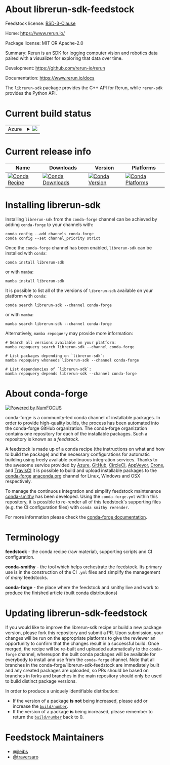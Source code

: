 About librerun-sdk-feedstock
============================

Feedstock license: [BSD-3-Clause](https://github.com/conda-forge/librerun-sdk-feedstock/blob/main/LICENSE.txt)

Home: https://www.rerun.io/

Package license: MIT OR Apache-2.0

Summary: Rerun is an SDK for logging computer vision and robotics data paired with a visualizer for exploring that data over time.

Development: https://github.com/rerun-io/rerun

Documentation: https://www.rerun.io/docs

The `librerun-sdk` package provides the C++ API for Rerun, while `rerun-sdk` provides the Python API.


Current build status
====================


<table>
    
  <tr>
    <td>Azure</td>
    <td>
      <details>
        <summary>
          <a href="https://dev.azure.com/conda-forge/feedstock-builds/_build/latest?definitionId=21888&branchName=main">
            <img src="https://dev.azure.com/conda-forge/feedstock-builds/_apis/build/status/librerun-sdk-feedstock?branchName=main">
          </a>
        </summary>
        <table>
          <thead><tr><th>Variant</th><th>Status</th></tr></thead>
          <tbody><tr>
              <td>linux_64_libarrow12</td>
              <td>
                <a href="https://dev.azure.com/conda-forge/feedstock-builds/_build/latest?definitionId=21888&branchName=main">
                  <img src="https://dev.azure.com/conda-forge/feedstock-builds/_apis/build/status/librerun-sdk-feedstock?branchName=main&jobName=linux&configuration=linux%20linux_64_libarrow12" alt="variant">
                </a>
              </td>
            </tr><tr>
              <td>linux_64_libarrow13</td>
              <td>
                <a href="https://dev.azure.com/conda-forge/feedstock-builds/_build/latest?definitionId=21888&branchName=main">
                  <img src="https://dev.azure.com/conda-forge/feedstock-builds/_apis/build/status/librerun-sdk-feedstock?branchName=main&jobName=linux&configuration=linux%20linux_64_libarrow13" alt="variant">
                </a>
              </td>
            </tr><tr>
              <td>linux_64_libarrow14</td>
              <td>
                <a href="https://dev.azure.com/conda-forge/feedstock-builds/_build/latest?definitionId=21888&branchName=main">
                  <img src="https://dev.azure.com/conda-forge/feedstock-builds/_apis/build/status/librerun-sdk-feedstock?branchName=main&jobName=linux&configuration=linux%20linux_64_libarrow14" alt="variant">
                </a>
              </td>
            </tr><tr>
              <td>linux_64_libarrow15</td>
              <td>
                <a href="https://dev.azure.com/conda-forge/feedstock-builds/_build/latest?definitionId=21888&branchName=main">
                  <img src="https://dev.azure.com/conda-forge/feedstock-builds/_apis/build/status/librerun-sdk-feedstock?branchName=main&jobName=linux&configuration=linux%20linux_64_libarrow15" alt="variant">
                </a>
              </td>
            </tr><tr>
              <td>linux_aarch64_libarrow12</td>
              <td>
                <a href="https://dev.azure.com/conda-forge/feedstock-builds/_build/latest?definitionId=21888&branchName=main">
                  <img src="https://dev.azure.com/conda-forge/feedstock-builds/_apis/build/status/librerun-sdk-feedstock?branchName=main&jobName=linux&configuration=linux%20linux_aarch64_libarrow12" alt="variant">
                </a>
              </td>
            </tr><tr>
              <td>linux_aarch64_libarrow13</td>
              <td>
                <a href="https://dev.azure.com/conda-forge/feedstock-builds/_build/latest?definitionId=21888&branchName=main">
                  <img src="https://dev.azure.com/conda-forge/feedstock-builds/_apis/build/status/librerun-sdk-feedstock?branchName=main&jobName=linux&configuration=linux%20linux_aarch64_libarrow13" alt="variant">
                </a>
              </td>
            </tr><tr>
              <td>linux_aarch64_libarrow14</td>
              <td>
                <a href="https://dev.azure.com/conda-forge/feedstock-builds/_build/latest?definitionId=21888&branchName=main">
                  <img src="https://dev.azure.com/conda-forge/feedstock-builds/_apis/build/status/librerun-sdk-feedstock?branchName=main&jobName=linux&configuration=linux%20linux_aarch64_libarrow14" alt="variant">
                </a>
              </td>
            </tr><tr>
              <td>linux_aarch64_libarrow15</td>
              <td>
                <a href="https://dev.azure.com/conda-forge/feedstock-builds/_build/latest?definitionId=21888&branchName=main">
                  <img src="https://dev.azure.com/conda-forge/feedstock-builds/_apis/build/status/librerun-sdk-feedstock?branchName=main&jobName=linux&configuration=linux%20linux_aarch64_libarrow15" alt="variant">
                </a>
              </td>
            </tr><tr>
              <td>linux_ppc64le_libarrow12</td>
              <td>
                <a href="https://dev.azure.com/conda-forge/feedstock-builds/_build/latest?definitionId=21888&branchName=main">
                  <img src="https://dev.azure.com/conda-forge/feedstock-builds/_apis/build/status/librerun-sdk-feedstock?branchName=main&jobName=linux&configuration=linux%20linux_ppc64le_libarrow12" alt="variant">
                </a>
              </td>
            </tr><tr>
              <td>linux_ppc64le_libarrow13</td>
              <td>
                <a href="https://dev.azure.com/conda-forge/feedstock-builds/_build/latest?definitionId=21888&branchName=main">
                  <img src="https://dev.azure.com/conda-forge/feedstock-builds/_apis/build/status/librerun-sdk-feedstock?branchName=main&jobName=linux&configuration=linux%20linux_ppc64le_libarrow13" alt="variant">
                </a>
              </td>
            </tr><tr>
              <td>linux_ppc64le_libarrow14</td>
              <td>
                <a href="https://dev.azure.com/conda-forge/feedstock-builds/_build/latest?definitionId=21888&branchName=main">
                  <img src="https://dev.azure.com/conda-forge/feedstock-builds/_apis/build/status/librerun-sdk-feedstock?branchName=main&jobName=linux&configuration=linux%20linux_ppc64le_libarrow14" alt="variant">
                </a>
              </td>
            </tr><tr>
              <td>linux_ppc64le_libarrow15</td>
              <td>
                <a href="https://dev.azure.com/conda-forge/feedstock-builds/_build/latest?definitionId=21888&branchName=main">
                  <img src="https://dev.azure.com/conda-forge/feedstock-builds/_apis/build/status/librerun-sdk-feedstock?branchName=main&jobName=linux&configuration=linux%20linux_ppc64le_libarrow15" alt="variant">
                </a>
              </td>
            </tr><tr>
              <td>osx_64_libarrow12</td>
              <td>
                <a href="https://dev.azure.com/conda-forge/feedstock-builds/_build/latest?definitionId=21888&branchName=main">
                  <img src="https://dev.azure.com/conda-forge/feedstock-builds/_apis/build/status/librerun-sdk-feedstock?branchName=main&jobName=osx&configuration=osx%20osx_64_libarrow12" alt="variant">
                </a>
              </td>
            </tr><tr>
              <td>osx_64_libarrow13</td>
              <td>
                <a href="https://dev.azure.com/conda-forge/feedstock-builds/_build/latest?definitionId=21888&branchName=main">
                  <img src="https://dev.azure.com/conda-forge/feedstock-builds/_apis/build/status/librerun-sdk-feedstock?branchName=main&jobName=osx&configuration=osx%20osx_64_libarrow13" alt="variant">
                </a>
              </td>
            </tr><tr>
              <td>osx_64_libarrow14</td>
              <td>
                <a href="https://dev.azure.com/conda-forge/feedstock-builds/_build/latest?definitionId=21888&branchName=main">
                  <img src="https://dev.azure.com/conda-forge/feedstock-builds/_apis/build/status/librerun-sdk-feedstock?branchName=main&jobName=osx&configuration=osx%20osx_64_libarrow14" alt="variant">
                </a>
              </td>
            </tr><tr>
              <td>osx_64_libarrow15</td>
              <td>
                <a href="https://dev.azure.com/conda-forge/feedstock-builds/_build/latest?definitionId=21888&branchName=main">
                  <img src="https://dev.azure.com/conda-forge/feedstock-builds/_apis/build/status/librerun-sdk-feedstock?branchName=main&jobName=osx&configuration=osx%20osx_64_libarrow15" alt="variant">
                </a>
              </td>
            </tr><tr>
              <td>osx_arm64_libarrow12</td>
              <td>
                <a href="https://dev.azure.com/conda-forge/feedstock-builds/_build/latest?definitionId=21888&branchName=main">
                  <img src="https://dev.azure.com/conda-forge/feedstock-builds/_apis/build/status/librerun-sdk-feedstock?branchName=main&jobName=osx&configuration=osx%20osx_arm64_libarrow12" alt="variant">
                </a>
              </td>
            </tr><tr>
              <td>osx_arm64_libarrow13</td>
              <td>
                <a href="https://dev.azure.com/conda-forge/feedstock-builds/_build/latest?definitionId=21888&branchName=main">
                  <img src="https://dev.azure.com/conda-forge/feedstock-builds/_apis/build/status/librerun-sdk-feedstock?branchName=main&jobName=osx&configuration=osx%20osx_arm64_libarrow13" alt="variant">
                </a>
              </td>
            </tr><tr>
              <td>osx_arm64_libarrow14</td>
              <td>
                <a href="https://dev.azure.com/conda-forge/feedstock-builds/_build/latest?definitionId=21888&branchName=main">
                  <img src="https://dev.azure.com/conda-forge/feedstock-builds/_apis/build/status/librerun-sdk-feedstock?branchName=main&jobName=osx&configuration=osx%20osx_arm64_libarrow14" alt="variant">
                </a>
              </td>
            </tr><tr>
              <td>osx_arm64_libarrow15</td>
              <td>
                <a href="https://dev.azure.com/conda-forge/feedstock-builds/_build/latest?definitionId=21888&branchName=main">
                  <img src="https://dev.azure.com/conda-forge/feedstock-builds/_apis/build/status/librerun-sdk-feedstock?branchName=main&jobName=osx&configuration=osx%20osx_arm64_libarrow15" alt="variant">
                </a>
              </td>
            </tr>
          </tbody>
        </table>
      </details>
    </td>
  </tr>
</table>

Current release info
====================

| Name | Downloads | Version | Platforms |
| --- | --- | --- | --- |
| [![Conda Recipe](https://img.shields.io/badge/recipe-librerun--sdk-green.svg)](https://anaconda.org/conda-forge/librerun-sdk) | [![Conda Downloads](https://img.shields.io/conda/dn/conda-forge/librerun-sdk.svg)](https://anaconda.org/conda-forge/librerun-sdk) | [![Conda Version](https://img.shields.io/conda/vn/conda-forge/librerun-sdk.svg)](https://anaconda.org/conda-forge/librerun-sdk) | [![Conda Platforms](https://img.shields.io/conda/pn/conda-forge/librerun-sdk.svg)](https://anaconda.org/conda-forge/librerun-sdk) |

Installing librerun-sdk
=======================

Installing `librerun-sdk` from the `conda-forge` channel can be achieved by adding `conda-forge` to your channels with:

```
conda config --add channels conda-forge
conda config --set channel_priority strict
```

Once the `conda-forge` channel has been enabled, `librerun-sdk` can be installed with `conda`:

```
conda install librerun-sdk
```

or with `mamba`:

```
mamba install librerun-sdk
```

It is possible to list all of the versions of `librerun-sdk` available on your platform with `conda`:

```
conda search librerun-sdk --channel conda-forge
```

or with `mamba`:

```
mamba search librerun-sdk --channel conda-forge
```

Alternatively, `mamba repoquery` may provide more information:

```
# Search all versions available on your platform:
mamba repoquery search librerun-sdk --channel conda-forge

# List packages depending on `librerun-sdk`:
mamba repoquery whoneeds librerun-sdk --channel conda-forge

# List dependencies of `librerun-sdk`:
mamba repoquery depends librerun-sdk --channel conda-forge
```


About conda-forge
=================

[![Powered by
NumFOCUS](https://img.shields.io/badge/powered%20by-NumFOCUS-orange.svg?style=flat&colorA=E1523D&colorB=007D8A)](https://numfocus.org)

conda-forge is a community-led conda channel of installable packages.
In order to provide high-quality builds, the process has been automated into the
conda-forge GitHub organization. The conda-forge organization contains one repository
for each of the installable packages. Such a repository is known as a *feedstock*.

A feedstock is made up of a conda recipe (the instructions on what and how to build
the package) and the necessary configurations for automatic building using freely
available continuous integration services. Thanks to the awesome service provided by
[Azure](https://azure.microsoft.com/en-us/services/devops/), [GitHub](https://github.com/),
[CircleCI](https://circleci.com/), [AppVeyor](https://www.appveyor.com/),
[Drone](https://cloud.drone.io/welcome), and [TravisCI](https://travis-ci.com/)
it is possible to build and upload installable packages to the
[conda-forge](https://anaconda.org/conda-forge) [anaconda.org](https://anaconda.org/)
channel for Linux, Windows and OSX respectively.

To manage the continuous integration and simplify feedstock maintenance
[conda-smithy](https://github.com/conda-forge/conda-smithy) has been developed.
Using the ``conda-forge.yml`` within this repository, it is possible to re-render all of
this feedstock's supporting files (e.g. the CI configuration files) with ``conda smithy rerender``.

For more information please check the [conda-forge documentation](https://conda-forge.org/docs/).

Terminology
===========

**feedstock** - the conda recipe (raw material), supporting scripts and CI configuration.

**conda-smithy** - the tool which helps orchestrate the feedstock.
                   Its primary use is in the construction of the CI ``.yml`` files
                   and simplify the management of *many* feedstocks.

**conda-forge** - the place where the feedstock and smithy live and work to
                  produce the finished article (built conda distributions)


Updating librerun-sdk-feedstock
===============================

If you would like to improve the librerun-sdk recipe or build a new
package version, please fork this repository and submit a PR. Upon submission,
your changes will be run on the appropriate platforms to give the reviewer an
opportunity to confirm that the changes result in a successful build. Once
merged, the recipe will be re-built and uploaded automatically to the
`conda-forge` channel, whereupon the built conda packages will be available for
everybody to install and use from the `conda-forge` channel.
Note that all branches in the conda-forge/librerun-sdk-feedstock are
immediately built and any created packages are uploaded, so PRs should be based
on branches in forks and branches in the main repository should only be used to
build distinct package versions.

In order to produce a uniquely identifiable distribution:
 * If the version of a package **is not** being increased, please add or increase
   the [``build/number``](https://docs.conda.io/projects/conda-build/en/latest/resources/define-metadata.html#build-number-and-string).
 * If the version of a package **is** being increased, please remember to return
   the [``build/number``](https://docs.conda.io/projects/conda-build/en/latest/resources/define-metadata.html#build-number-and-string)
   back to 0.

Feedstock Maintainers
=====================

* [@jleibs](https://github.com/jleibs/)
* [@traversaro](https://github.com/traversaro/)

